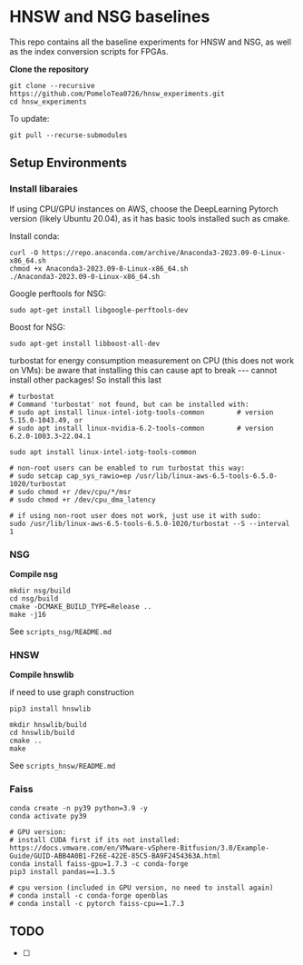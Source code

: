 # HNSW and NSG baselines

This repo contains all the baseline experiments for HNSW and NSG, as well as the index conversion scripts for FPGAs.


**Clone the repository**

```shell
git clone --recursive https://github.com/PomeloTea0726/hnsw_experiments.git
cd hnsw_experiments
```

To update:
```
git pull --recurse-submodules
```

## Setup Environments

### Install libaraies

If using CPU/GPU instances on AWS, choose the DeepLearning Pytorch version (likely Ubuntu 20.04), as it has basic tools installed such as cmake.

Install conda:
```
curl -O https://repo.anaconda.com/archive/Anaconda3-2023.09-0-Linux-x86_64.sh
chmod +x Anaconda3-2023.09-0-Linux-x86_64.sh 
./Anaconda3-2023.09-0-Linux-x86_64.sh 
```

Google perftools for NSG:
```
sudo apt-get install libgoogle-perftools-dev
```

Boost for NSG:
```
sudo apt-get install libboost-all-dev
```

turbostat for energy consumption measurement on CPU (this does not work on VMs):
	be aware that installing this can cause apt to break --- cannot install other packages! So install this last
```
# turbostat
# Command 'turbostat' not found, but can be installed with:
# sudo apt install linux-intel-iotg-tools-common        # version 5.15.0-1043.49, or
# sudo apt install linux-nvidia-6.2-tools-common        # version 6.2.0-1003.3~22.04.1

sudo apt install linux-intel-iotg-tools-common

# non-root users can be enabled to run turbostat this way: 
# sudo setcap cap_sys_rawio=ep /usr/lib/linux-aws-6.5-tools-6.5.0-1020/turbostat
# sudo chmod +r /dev/cpu/*/msr 
# sudo chmod +r /dev/cpu_dma_latency

# if using non-root user does not work, just use it with sudo:
sudo /usr/lib/linux-aws-6.5-tools-6.5.0-1020/turbostat --S --interval 1 
```

### NSG

**Compile nsg**
```shell
mkdir nsg/build
cd nsg/build
cmake -DCMAKE_BUILD_TYPE=Release ..
make -j16
```

See `scripts_nsg/README.md`

### HNSW

**Compile hnswlib**

if need to use graph construction
```
pip3 install hnswlib
```

```
mkdir hnswlib/build
cd hnswlib/build
cmake ..
make 
```

See `scripts_hnsw/README.md`

### Faiss

```
conda create -n py39 python=3.9 -y
conda activate py39

# GPU version:
# install CUDA first if its not installed: https://docs.vmware.com/en/VMware-vSphere-Bitfusion/3.0/Example-Guide/GUID-ABB4A0B1-F26E-422E-85C5-BA9F2454363A.html
conda install faiss-gpu=1.7.3 -c conda-forge
pip3 install pandas==1.3.5

# cpu version (included in GPU version, no need to install again)
# conda install -c conda-forge openblas
# conda install -c pytorch faiss-cpu==1.7.3
```

## TODO

- [ ] 